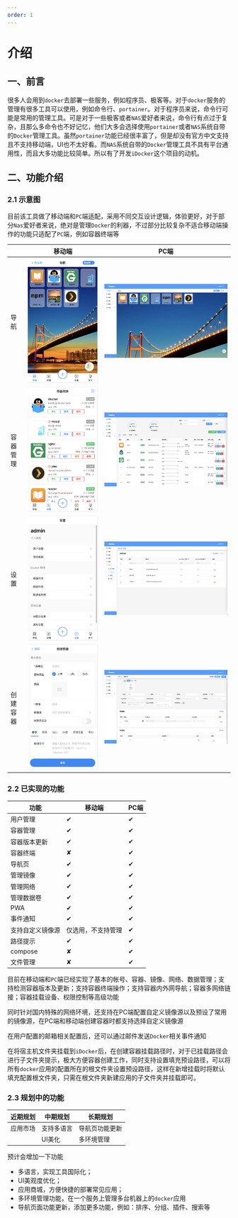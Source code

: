 ```yaml
---
order: 1
---
```

# 介绍
## 一、前言

很多人会用到`docker`去部署一些服务，例如程序员、极客等。对于`docker`服务的管理有很多工具可以使用，例如命令行、`portainer`。对于程序员来说，命令行可能是常用的管理工具。可是对于一些极客或者`NAS`爱好者来说，命令行有点过于复杂，且那么多命令也不好记忆，他们大多会选择使用`portainer`或者`NAS`系统自带的`Docker`管理工具。虽然`portainer`功能已经很丰富了，但是却没有官方中文支持且不支持移动端，UI也不太好看。而`NAS`系统自带的`Docker`管理工具不具有平台通用性，而且大多功能比较简单。所以有了开发`iDocker`这个项目的动机。

## 二、功能介绍
### 2.1 示意图
目前该工具做了移动端和`PC`端适配，采用不同交互设计逻辑，体验更好，对于部分`Nas`爱好者来说，绝对是管理`Docker`的利器，不过部分比较复杂不适合移动端操作的功能只适配了`PC`端，例如容器终端等

|          | 移动端                                       | PC端                                     |
| -------- | -------------------------------------------- | ---------------------------------------- |
| 导航     | ![](screenshots/mobile-nav.png)              | ![](screenshots/pc-nav.png)              |
| 容器管理 | ![](screenshots/mobile-container-list.png)   | ![](screenshots/pc-container-list.png)   |
| 设置     | ![](screenshots/mobile-setting.png)          | ![](screenshots/pc-setting.png)          |
| 创建容器 | ![](screenshots/mobile-create-container.png) | ![](screenshots/pc-create-container.png) |

### 2.2 已实现的功能
| 功能             | 移动端             | PC端     |
| ---------------- | ------------------ | -------- |
| 用户管理         | &#10004;           | &#10004; |
| 容器管理         | &#10004;           | &#10004; |
| 容器版本更新     | &#10004;           | &#10004; |
| 容器终端         | &#10008;           | &#10004; |
| 导航页           | &#10004;           | &#10004; |
| 管理镜像         | &#10004;           | &#10004; |
| 管理网络         | &#10004;           | &#10004; |
| 管理数据卷       | &#10004;           | &#10004; |
| PWA              | &#10004;           | &#10004; |
| 事件通知         | &#10004;           | &#10004; |
| 支持自定义镜像源 | 仅选用，不支持管理 | &#10004; |
| 路径提示         | &#10004;           | &#10004; |
| compose          | &#10008;           | &#10004; |
| 文件管理         | &#10008;           | &#10004; |

目前在移动端和`PC`端已经实现了基本的帐号、容器、镜像、网络、数据管理；支持检测容器版本及更新；支持容器终端操作；支持容器内外网导航；容器多网络链接；容器挂载设备、权限控制等高级功能

同时针对国内特殊的网络环境，还支持在PC端配置自定义镜像源以及预设了常用的镜像源，在PC端和移动端创建容器时都支持选择自定义镜像源

在用户配置的邮箱相关配置后，还可以通过邮件发送`Docker`相关事件通知

在将宿主机文件夹挂载到`iDocker`后，在创建容器挂载路径时，对于已挂载路径会进行子文件夹提示，极大方便容器创建工作，同时支持设置填充预设路径，可以将所有`docker`应用的配置所在的根文件夹设置预设路径，这样在新增挂载时将默认填充配置根文件夹，只需在根文件夹新建应用的子文件夹并挂载即可。

### 2.3 规划中的功能
| 近期规划 | 中期规划   | 长期规划       |
| -------- | ---------- | -------------- |
| 应用市场 | 支持多语言 | 导航页功能更新 |
|          | UI美化     | 多环境管理     |

预计会增加一下功能
  
- 多语言，实现工具国际化；
- UI美观度优化；
- 应用商城，方便快捷的部署常见应用；
- 多环境管理功能，在一个服务上管理多台机器上的`docker`应用
- 导航页面功能更新，添加更多功能，例如：排序、分组、插件、搜索等